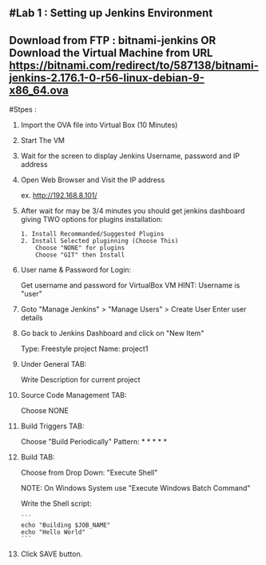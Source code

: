 #Lab 1 : Setting up Jenkins Environment
--
Download from FTP : bitnami-jenkins
OR
Download the Virtual Machine from URL https://bitnami.com/redirect/to/587138/bitnami-jenkins-2.176.1-0-r56-linux-debian-9-x86_64.ova 
--
#Stpes :

1. Import the OVA file into Virtual Box (10 Minutes)

2. Start The VM 

3. Wait for the screen to display Jenkins Username, password and IP address

4. Open Web Browser and Visit the IP address 

    ex. http://192.168.8.101/

5.  After wait for may be 3/4 minutes you should get jenkins dashboard giving 
    TWO options for plugins installation:
    
        1. Install Recommanded/Suggested Plugins
        2. Install Selected pluginning (Choose This)
            Choose "NONE" for plugins
            Choose "GIT" then Install

6.  User name & Password for Login:
    
    Get username and password for VirtualBox VM
    HINT: Username is "user"

7.  Goto "Manage Jenkins" > "Manage Users" > Create User
    Enter user details

8.  Go back to Jenkins Dashboard and click on "New Item"
    
    Type: Freestyle project
    Name: project1

9.  Under General TAB:
    
    Write Description for current project 

10. Source Code Management TAB:
    
    Choose NONE

11. Build Triggers TAB:
    
    Choose "Build Periodically"
    Pattern: * * * * *

12. Build TAB:
    
    Choose from Drop Down: "Execute Shell" 
    
    NOTE: On Windows System use "Execute Windows Batch Command"

    Write the Shell script:
    
        ```
        echo "Building $JOB_NAME"
        echo "Hello World"
        ```
13. Click SAVE button.
